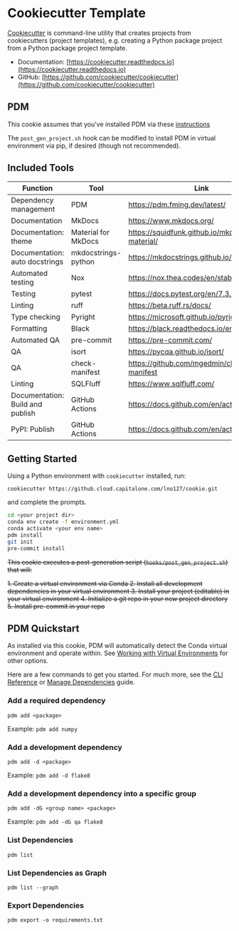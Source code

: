 # Cookiecutter Template

[Cookiecutter](https://cookiecutter.readthedocs.io/en/stable/README.html) is command-line utility 
that creates projects from cookiecutters (project templates), e.g. creating a Python package project 
from a Python package project template.

- Documentation: [https://cookiecutter.readthedocs.io](https://cookiecutter.readthedocs.io)
- GitHub: [https://github.com/cookiecutter/cookiecutter](https://github.com/cookiecutter/cookiecutter)

## PDM 

This cookie assumes that you've installed PDM via these [instructions](https://pdm.fming.dev/latest/#update-the-pdm-version)

The `post_gen_project.sh` hook can be modified to install PDM in virtual environment via pip, if
desired (though not recommended).

## Included Tools

| Function                         | Tool                | Link                                         |
|----------------------------------|---------------------|----------------------------------------------|
| Dependency management            | PDM                 | https://pdm.fming.dev/latest/                |
| Documentation                    | MkDocs              | https://www.mkdocs.org/                      |
| Documentation: theme             | Material for MkDocs | https://squidfunk.github.io/mkdocs-material/ |
| Documentation: auto docstrings   | mkdocstrings-python | https://mkdocstrings.github.io/python/       |
| Automated testing                | Nox                 | https://nox.thea.codes/en/stable/index.html  |
| Testing                          | pytest              | https://docs.pytest.org/en/7.3.x/            |
| Linting                          | ruff                | https://beta.ruff.rs/docs/                   |
| Type checking                    | Pyright             | https://microsoft.github.io/pyright/#/       |
| Formatting                       | Black               | https://black.readthedocs.io/en/stable/      |
| Automated QA                     | pre-commit          | https://pre-commit.com/                      |
| QA                               | isort               | https://pycqa.github.io/isort/               |
| QA                               | check-manifest      | https://github.com/mgedmin/check-manifest    |
| Linting                          | SQLFluff            | https://www.sqlfluff.com/                    |
| Documentation: Build and publish | GitHub Actions      | https://docs.github.com/en/actions           |
| PyPI: Publish                    | GitHub Actions      | https://docs.github.com/en/actions           |

## Getting Started

Using a Python environment with `cookiecutter` installed, run:

`cookiecutter https://github.cloud.capitalone.com/lno127/cookie.git`

and complete the prompts.

```bash
cd <your project dir>
conda env create -f environment.yml
conda activate <your env name>
pdm install
git init
pre-commit install
```

~~This cookie executes a post-generation script (`hooks/post_gen_project.sh`) that will:~~

~~1. Create a virtual environment via Conda
2. Install all development dependencies in your virtual environment
3. Install your project (editable) in your virtual environment
4. Initialize a git repo in your new project directory
5. Install pre-commit in your repo~~

## PDM Quickstart

As installed via this cookie, PDM will automatically detect the Conda virtual environment and operate
within. See [Working with Virtual Environments](https://pdm.fming.dev/latest/usage/venv/) for other
options.

Here are a few commands to get you started. For much more, see the [CLI Reference](https://pdm.fming.dev/latest/reference/cli/)
or [Manage Dependencies](https://pdm.fming.dev/latest/usage/dependency/) guide.

### Add a required dependency

`pdm add <package>`

Example: `pdm add numpy`


### Add a development dependency

`pdm add -d <package>`

Example: `pdm add -d flake8`


### Add a development dependency into a specific group

`pdm add -dG <group name> <package>`

Example: `pdm add -dG qa flake8`

### List Dependencies

`pdm list`

### List Dependencies as Graph

`pdm list --graph`

### Export Dependencies

`pdm export -o requirements.txt`
